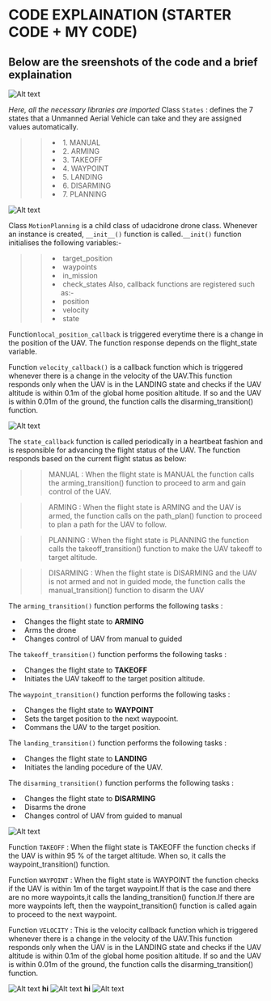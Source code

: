 # CODE EXPLAINATION (STARTER CODE + MY CODE)
## Below are the sreenshots of the code and a brief explaination  

![Alt text](https://github.com/sparklytopaz/MotionPlanning/blob/master/m1.JPG?raw=true "m1")

*Here, all the necessary libraries are imported* 
Class `States` : defines the 7 states that a Unmanned Aerial Vehicle can take and they are assigned values automatically.
>>- &nbsp;1. MANUAL 
>>- &nbsp;2. ARMING
>>- &nbsp;3. TAKEOFF
>>- &nbsp;4. WAYPOINT
>>- &nbsp;5. LANDING
>>- &nbsp;6. DISARMING
>>- &nbsp;7. PLANNING

![Alt text](https://github.com/sparklytopaz/MotionPlanning/blob/master/m2.JPG?raw=true "m2")

Class `MotionPlanning` is a child class of udacidrone drone class.
Whenever an instance is created, `__init__()` function is called.`__init()` function initialises the following variables:-
>>- &nbsp;target_position
>>- &nbsp;waypoints
>>- &nbsp;in_mission
>>- &nbsp;check_states
Also, callback functions are registered such as:-
>>- &nbsp;position
>>- &nbsp;velocity
>>- &nbsp;state 

Function`local_position_callback` is triggered everytime there is a change in the position of the UAV. The function response depends on the flight_state variable.

Function `velocity_callback()` is a callback function which is triggered whenever there is a change in the velocity of the UAV.This function responds only when the UAV is in the LANDING state and checks if the UAV altitude is within 0.1m of the global home position    altitude. If so and the UAV is within 0.01m of the ground, the function calls the disarming_transition() function.


![Alt text](https://github.com/sparklytopaz/MotionPlanning/blob/master/m3.png?raw=true "m3")

The `state_callback` function is called periodically in a heartbeat fashion and is responsible for advancing the flight status of the UAV. The function responds based on the current flight status as below:

>>MANUAL : When the flight state is MANUAL the function calls the arming_transition() function to proceed to arm and gain control of the UAV.

>>ARMING : When the flight state is ARMING and the UAV is armed, the function calls on the path_plan() function to proceed to plan a path for the UAV to follow.

>>PLANNING : When the flight state is PLANNING the function calls the takeoff_transition() function to make the UAV takeoff to target altitude.

>>DISARMING : When the flight state is DISARMING and the UAV is not armed and not in guided mode, the function calls the manual_transition() function to disarm the UAV
    
The `arming_transition()` function performs the following tasks :

- &nbsp; Changes the flight state to **ARMING** 
- &nbsp; Arms the drone
- &nbsp; Changes control of UAV from manual to guided

The `takeoff_transition()` function performs the following tasks :

- &nbsp; Changes the flight state to **TAKEOFF** 
- &nbsp; Initiates the UAV takeoff to the target position altitude.

The `waypoint_transition()` function performs the following tasks :

- &nbsp; Changes the flight state to **WAYPOINT** 
- &nbsp; Sets the target position to the next waypooint.
- &nbsp; Commans the UAV to the target position.

The `landing_transition()` function performs the following tasks :

- &nbsp; Changes the flight state to **LANDING** 
- &nbsp; Initiates the landing pocedure of the UAV.

The `disarming_transition()` function performs the following tasks :

- &nbsp; Changes the flight state to **DISARMING**
- &nbsp; Disarms the drone
- &nbsp; Changes control of UAV from guided to manual

![Alt text](https://github.com/sparklytopaz/MotionPlanning/blob/master/m4.png?raw=true "m4")

Function `TAKEOFF` : When the flight state is TAKEOFF the function checks if the UAV is within 95 % of the target altitude. When so, it calls the waypoint_transition() function.
    
Function `WAYPOINT` : When the flight state is WAYPOINT the function checks if the UAV is within 1m of the target waypoint.If that is the case and  there are no more waypoints,it calls the landing_transition() function.If there are more waypoints left, then the waypoint_transition()  function is called again to proceed to the next waypoint.
  
Function `VELOCITY` : This is the velocity callback function which is triggered whenever there is a change in the velocity of the UAV.This function responds only when the UAV is in the LANDING state and checks if the UAV altitude is within 0.1m of the global home position altitude. If so and the UAV is within 0.01m of the ground, the function calls the disarming_transition() function.

![Alt text](https://github.com/sparklytopaz/MotionPlanning/blob/master/m5.png?raw=true "m5")
**hi**
![Alt text](https://github.com/sparklytopaz/MotionPlanning/blob/master/m6.png?raw=true "m6")
**hi**
![Alt text](https://github.com/sparklytopaz/MotionPlanning/blob/master/m7.png?raw=true "m7")
